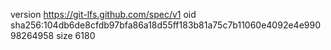 version https://git-lfs.github.com/spec/v1
oid sha256:104db6de8cfdb97bfa86a18d55ff183b81a75c7b11060e4092e4e99098264958
size 6180
